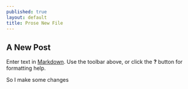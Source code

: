 ```yaml
---
published: true
layout: default
title: Prose New File
---
```


## A New Post

Enter text in [Markdown](http://daringfireball.net/projects/markdown/). 
Use the toolbar above, or click the **?** button for formatting help.

So I make some changes